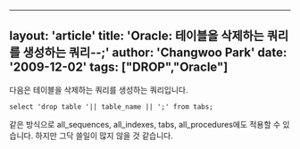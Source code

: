 ---
layout: 'article'
title: 'Oracle: 테이블을 삭제하는 쿼리를 생성하는 쿼리--;'
author: 'Changwoo Park'
date: '2009-12-02'
tags: ["DROP","Oracle"]
 ---

다음은 테이블을 삭제하는 쿼리를 생성하는 쿼리입니다.

    select 'drop table '|| table_name || ';' from tabs; 

같은 방식으로 all_sequences, all_indexes, tabs, all_procedures에도 적용할 수 있습니다. 하지만 그닥 쓸일이 많지 않을 것 같습니다.


